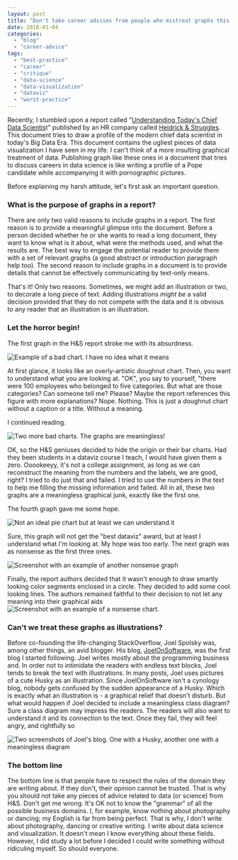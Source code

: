 ```yaml
---
layout: post
title: "Don't take career advises from people who mistreat graphs this badly"
date: 2018-01-04
categories: 
  - "blog"
  - "career-advice"
tags: 
  - "best-practice"
  - "career"
  - "critique"
  - "data-science"
  - "data-visualization"
  - "dataviz"
  - "worst-practice"
---
```


Recently, I stumbled upon a report called "[Understanding Today's Chief Data Scientis](http://www.heidrick.com/~/media/Publications%20and%20Reports/Understanding-Todays-Chief-Data-Scientist.pdf)t" published by an HR company called [Heidrick & Struggles](http://www.heidrick.com/). This document tries to draw a profile of the modern chief data scientist in today's Big Data Era. This document contains the ugliest pieces of data visualization I have seen in my life. I can't think of a more insulting graphical treatment of data. Publishing graph like these ones in a document that tries to discuss careers in data science is like writing a profile of a Pope candidate while accompanying it with pornographic pictures.

Before explaining my harsh attitude, let's first ask an important question.

### **What is the purpose of graphs in a report?**

There are only two valid reasons to include graphs in a report. The first reason is to provide a meaningful glimpse into the document. Before a person decided whether he or she wants to read a long document, they want to know what is it about, what were the methods used, and what the results are. The best way to engage the potential reader to provide them with a set of relevant graphs (a good abstract or introduction paragraph help too). The second reason to include graphs in a document is to provide details that cannot be effectively communicating by text-only means.

That's it! Only two reasons. Sometimes, we might add an illustration or two, to decorate a long piece of text. Adding illustrations _might be_ a valid decision provided that they do not compete with the data and it is obvious to any reader that an illustration is an illustration.

### Let the horror begin!

The first graph in the H&S report stroke me with its absurdness.

![Example of a bad chart. I have no idea what it means](/assets/images/2018/01/01_wtf_is_this.png?w=600)

At first glance, it looks like an overly-artistic doughnut chart. Then, you want to understand what you are looking at. "OK", you say to yourself, "there were 100 employees who belonged to five categories. But what are those categories? Can someone tell me? Please? Maybe the report references this figure with more explanations? Nope.  Nothing. This is just a doughnut chart without a caption or a title. Without a meaning.

I continued reading.

![Two more bad charts. The graphs are meaningless!](/assets/images/2018/01/02_another_wtf.png?w=572)

OK, so the H&S geniuses decided to hide the origin or their bar charts. Had they been students in a dataviz course I teach, I would have given them a zero. Ooookeeyy, it's not a college assignment, as long as we can reconstruct the meaning from the numbers and the labels, we are good, right? I tried to do just that and failed. I tried to use the numbers in the text to help me filling the missing information and failed. All in all, these two graphs are a meaningless graphical junk, exactly like the first one.

The fourth graph gave me some hope.

![Not an ideal pie chart but at least we can understand it](/assets/images/2018/01/03_finally_a_graph_i_can_understand.png?w=2048)

Sure, this graph will not get the "best dataviz" award, but at least I understand what I'm looking at. My hope was too early. The next graph was as nonsense as the first three ones.

![Screenshot with an example of another nonsense graph](/assets/images/2018/01/04_why.png?w=600)

Finally, the report authors decided that it wasn't enough to draw smartly looking color segments enclosed in a circle. They decided to add some cool looking lines. The authors remained faithful to their decision to not let any meaning into their graphical aids![Screenshot with an example of a nonsense chart](/assets/images/2018/01/05_look_ma_i_can_draw_radial_lines.png?w=600).

### Can't we treat these graphs as illustrations?

Before co-founding the life-changing StackOverflow, Joel Spolsky was, among other things, an avid blogger. His blog, [JoelOnSoftware](https://joelonsoftware.com), was the first blog I started following. Joel writes mostly about the programming business and. In order not to intimidate the readers with endless text blocks, Joel tends to break the text with illustrations. In many posts, Joel uses pictures of a cute Husky as an illustration. Since JoelOnSoftware isn't a cynology blog, nobody gets confused by the sudden appearance of a Husky. Which is exactly what an illustration is - a graphical relief that doesn't disturb. But what would happen if Joel decided to include a meaningless class diagram? Sure a class diagram may impress the readers. The readers will also want to understand it and its connection to the text. Once they fail, they will feel angry, and rightfully so

![Two screenshots of Joel's blog. One with a Husky, another one with a meaningless diagram](/assets/images/2018/01/joelspost.png)

### The bottom line

The bottom line is that people have to respect the rules of the domain they are writing about. If they don't, their opinion cannot be trusted. That is why you should not take any pieces of advice related to data (or science) from H&S. Don't get me wrong. It's OK not to know the "grammar" of all the possible business domains. I, for example, know nothing about photography or dancing; my English is far from being perfect. That is why, I don't write about photography, dancing or creative writing. I write about data science and visualization. It doesn't mean I know everything about these fields. However, I did study a lot before I decided I could write something without ridiculing myself. So should everyone.
